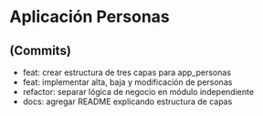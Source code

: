 # Aplicación Personas

## (Commits)
- feat: crear estructura de tres capas para app_personas
- feat: implementar alta, baja y modificación de personas
- refactor: separar lógica de negocio en módulo independiente
- docs: agregar README explicando estructura de capas
